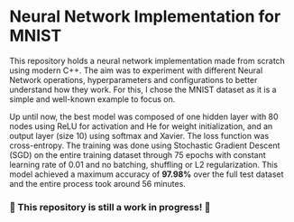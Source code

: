 # Neural Network Implementation for MNIST 

This repository holds a neural network implementation made from scratch using modern C++. The aim was to experiment with different Neural Network operations, hyperparameters and configurations to better understand how they work. For this, I chose the MNIST dataset as it is a simple and well-known example to focus on.

Up until now, the best model was composed of one hidden layer with 80 nodes using ReLU for activation and He for weight initialization, and an output layer (size 10) using softmax and Xavier. The loss function was cross-entropy. The training was done using Stochastic Gradient Descent (SGD) on the entire training dataset through 75 epochs with constant learning rate of 0.01 and no batching, shuffling or L2 regularization. This model achieved a maximum accuracy of **97.98%** over the full test dataset and the entire process took around 56 minutes.

### 🚧 This repository is still a work in progress! 🚧
